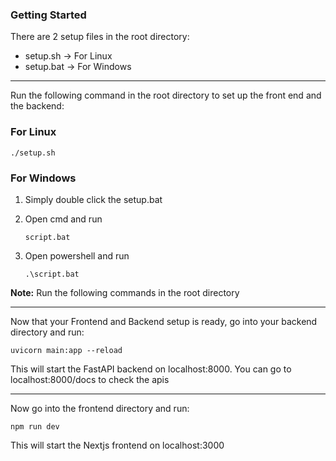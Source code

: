 ### Getting Started

There are 2 setup files in the root directory:

* setup.sh -> For Linux
* setup.bat -> For Windows

------------------------------------------------------------

Run the following command in the root directory to set up the front end and the backend:

### For Linux

```
./setup.sh
```

### For Windows

1. Simply double click the setup.bat
2. Open cmd and run

   ```
   script.bat
   ```
3. Open powershell and run

   ```
   .\script.bat
   ```

**Note:** Run the following commands in the root directory

------------------------------------------------------------------

Now that your Frontend and Backend setup is ready, go into your backend directory and run:

```
uvicorn main:app --reload
```

This will start the FastAPI backend on localhost:8000. You can go to localhost:8000/docs to check the apis

-------------------------------------------------------------------

Now go into the frontend directory and run:

```
npm run dev
```

This will start the Nextjs frontend on localhost:3000
